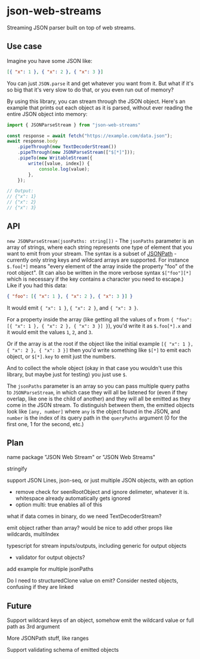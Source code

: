 # json-web-streams

Streaming JSON parser built on top of web streams.

## Use case

Imagine you have some JSON like:

```json
[{ "x": 1 }, { "x": 2 }, { "x": 3 }]
```

You can just `JSON.parse` it and get whatever you want from it. But what if it's so big that it's very slow to do that, or you even run out of memory?

By using this library, you can stream through the JSON object. Here's an example that prints out each object as it is parsed, without ever reading the entire JSON object into memory:

```js
import { JSONParseStream } from "json-web-streams"

const response = await fetch("https://example.com/data.json");
await response.body
    .pipeThrough(new TextDecoderStream())
    .pipeThrough(new JSONParseStream(["$[*]"]));
    .pipeTo(new WritableStream({
        write([value, index]) {
            console.log(value);
        },
    });

// Output:
// {"x": 1}
// {"x": 2}
// {"x": 3}
```

## API

`new JSONParseStream(jsonPaths: string[])` - The `jsonPaths` parameter is an array of strings, where each string represents one type of element that you want to emit from your stream. The syntax is a subset of [JSONPath](https://en.wikipedia.org/wiki/JSONPath) - currently only string keys and wildcard arrays are supported. For instance `$.foo[*]` means "every element of the array inside the property "foo" of the root object". (It can also be written in the more verbose syntax `$["foo"][*]` which is necessary if the key contains a character you need to escape.) Like if you had this data:

```json
{ "foo": [{ "x": 1 }, { "x": 2 }, { "x": 3 }] }
```

It would emit `{ "x": 1 }`, `{ "x": 2 }`, and `{ "x": 3 }`.

For a property inside the array (like getting all the values of `x` from `{ "foo": [{ "x": 1 }, { "x": 2 }, { "x": 3 }] }`), you'd write it as `$.foo[*].x` and it would emit the values `1`, `2`, and `3`.

Or if the array is at the root if the object like the initial example `[{ "x": 1 }, { "x": 2 }, { "x": 3 }]` then you'd write something like `$[*]` to emit each object, or `$[*].key` to emit just the numbers.

And to collect the whole object (okay in that case you wouldn't use this library, but maybe just for testing) you just use `$`.

The `jsonPaths` parameter is an array so you can pass multiple query paths to `JSONParseStream`, in which case they will all be listened for (even if they overlap, like one is the child of another) and they will all be emitted as they come in the JSON stream. To distinguish between them, the emitted objects look like `[any, number]` where `any` is the object found in the JSON, and `number` is the index of its query path in the `queryPaths` argument (0 for the first one, 1 for the second, etc.)

## Plan

name package "JSON Web Stream" or "JSON Web Streams"

stringify

support JSON Lines, json-seq, or just multiple JSON objects, with an option

- remove check for seenRootObject and ignore delimeter, whatever it is. whitespace already automatically gets ignored
- option multi: true enables all of this

what if data comes in binary, do we need TextDecoderStream?

emit object rather than array? would be nice to add other props like wildcards, multiIndex

typescript for stream inputs/outputs, including generic for output objects

- validator for output objects?

add example for multiple jsonPaths

Do I need to structuredClone value on emit? Consider nested objects, confusing if they are linked

## Future

Support wildcard keys of an object, somehow emit the wildcard value or full path as 3rd argument

More JSONPath stuff, like ranges

Support validating schema of emitted objects
